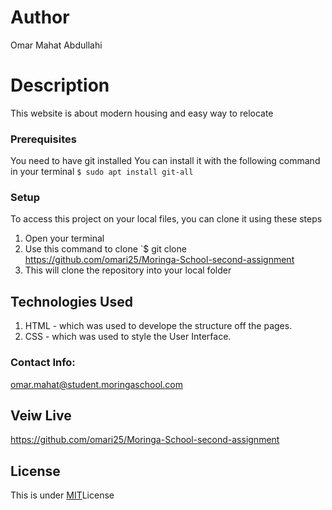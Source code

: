 # Author
Omar Mahat Abdullahi
# Description
This website is about modern housing and easy way to relocate
### Prerequisites
You need to have git installed
You can install it with the following command in your terminal
`$ sudo apt install git-all`
### Setup
To access this project on your local files, you can clone it using these steps
1. Open your terminal
1. Use this command to clone `$ git clone https://github.com/omari25/Moringa-School-second-assignment
1. This will clone the repository into your local folder
## Technologies Used
1. HTML - which was used to develope the structure off the pages.
2. CSS - which was used to style the User Interface.
### Contact Info:
omar.mahat@student.moringaschool.com
## Veiw Live
https://github.com/omari25/Moringa-School-second-assignment
## License
This is under [MIT](https://choosealicense.com/licenses/mit/)License